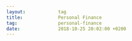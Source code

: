 ```yaml
---
layout:            tag
title:             Personal Finance
tag:               personal-finance
date:              2018-10-25 20:02:00 +0200
---
```

